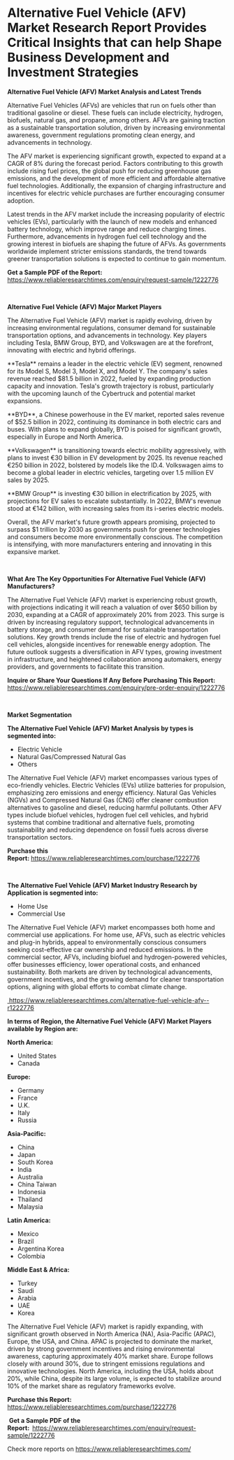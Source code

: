 <p><h1>Alternative Fuel Vehicle (AFV) Market Research Report Provides Critical Insights that can help Shape Business Development and Investment Strategies</h1></p><p><strong>Alternative Fuel Vehicle (AFV) Market Analysis and Latest Trends</strong></p>
<p><p>Alternative Fuel Vehicles (AFVs) are vehicles that run on fuels other than traditional gasoline or diesel. These fuels can include electricity, hydrogen, biofuels, natural gas, and propane, among others. AFVs are gaining traction as a sustainable transportation solution, driven by increasing environmental awareness, government regulations promoting clean energy, and advancements in technology.</p><p>The AFV market is experiencing significant growth, expected to expand at a CAGR of 8% during the forecast period. Factors contributing to this growth include rising fuel prices, the global push for reducing greenhouse gas emissions, and the development of more efficient and affordable alternative fuel technologies. Additionally, the expansion of charging infrastructure and incentives for electric vehicle purchases are further encouraging consumer adoption.</p><p>Latest trends in the AFV market include the increasing popularity of electric vehicles (EVs), particularly with the launch of new models and enhanced battery technology, which improve range and reduce charging times. Furthermore, advancements in hydrogen fuel cell technology and the growing interest in biofuels are shaping the future of AFVs. As governments worldwide implement stricter emissions standards, the trend towards greener transportation solutions is expected to continue to gain momentum.</p></p>
<p><strong>Get a Sample PDF of the Report:&nbsp;</strong> <a href="https://www.reliableresearchtimes.com/enquiry/request-sample/1222776?utm_campaign=3290&utm_medium=2&utm_source=Github&utm_content=ia&utm_term=31032025&utm_id=alternative-fuel-vehicle-afv">https://www.reliableresearchtimes.com/enquiry/request-sample/1222776</a></p>
<p>&nbsp;</p>
<p><strong>Alternative Fuel Vehicle (AFV) Major Market Players</strong></p>
<p><p>The Alternative Fuel Vehicle (AFV) market is rapidly evolving, driven by increasing environmental regulations, consumer demand for sustainable transportation options, and advancements in technology. Key players including Tesla, BMW Group, BYD, and Volkswagen are at the forefront, innovating with electric and hybrid offerings.</p><p>**Tesla** remains a leader in the electric vehicle (EV) segment, renowned for its Model S, Model 3, Model X, and Model Y. The company's sales revenue reached $81.5 billion in 2022, fueled by expanding production capacity and innovation. Tesla's growth trajectory is robust, particularly with the upcoming launch of the Cybertruck and potential market expansions.</p><p>**BYD**, a Chinese powerhouse in the EV market, reported sales revenue of $52.5 billion in 2022, continuing its dominance in both electric cars and buses. With plans to expand globally, BYD is poised for significant growth, especially in Europe and North America.</p><p>**Volkswagen** is transitioning towards electric mobility aggressively, with plans to invest €30 billion in EV development by 2025. Its revenue reached €250 billion in 2022, bolstered by models like the ID.4. Volkswagen aims to become a global leader in electric vehicles, targeting over 1.5 million EV sales by 2025.</p><p>**BMW Group** is investing €30 billion in electrification by 2025, with projections for EV sales to escalate substantially. In 2022, BMW's revenue stood at €142 billion, with increasing sales from its i-series electric models.</p><p>Overall, the AFV market's future growth appears promising, projected to surpass $1 trillion by 2030 as governments push for greener technologies and consumers become more environmentally conscious. The competition is intensifying, with more manufacturers entering and innovating in this expansive market.</p></p>
<p>&nbsp;</p>
<p><strong>What Are The Key Opportunities For Alternative Fuel Vehicle (AFV) Manufacturers?</strong></p>
<p><p>The Alternative Fuel Vehicle (AFV) market is experiencing robust growth, with projections indicating it will reach a valuation of over $650 billion by 2030, expanding at a CAGR of approximately 20% from 2023. This surge is driven by increasing regulatory support, technological advancements in battery storage, and consumer demand for sustainable transportation solutions. Key growth trends include the rise of electric and hydrogen fuel cell vehicles, alongside incentives for renewable energy adoption. The future outlook suggests a diversification in AFV types, growing investment in infrastructure, and heightened collaboration among automakers, energy providers, and governments to facilitate this transition.</p></p>
<p><strong>Inquire or Share Your Questions If Any Before Purchasing This Report:</strong> <a href="https://www.reliableresearchtimes.com/enquiry/pre-order-enquiry/1222776?utm_campaign=3290&utm_medium=2&utm_source=Github&utm_content=ia&utm_term=31032025&utm_id=alternative-fuel-vehicle-afv">https://www.reliableresearchtimes.com/enquiry/pre-order-enquiry/1222776</a></p>
<p>&nbsp;</p>
<p><strong>Market Segmentation</strong></p>
<p><strong>The Alternative Fuel Vehicle (AFV) Market Analysis by types is segmented into:</strong></p>
<p><ul><li>Electric Vehicle</li><li>Natural Gas/Compressed Natural Gas</li><li>Others</li></ul></p>
<p><p>The Alternative Fuel Vehicle (AFV) market encompasses various types of eco-friendly vehicles. Electric Vehicles (EVs) utilize batteries for propulsion, emphasizing zero emissions and energy efficiency. Natural Gas Vehicles (NGVs) and Compressed Natural Gas (CNG) offer cleaner combustion alternatives to gasoline and diesel, reducing harmful pollutants. Other AFV types include biofuel vehicles, hydrogen fuel cell vehicles, and hybrid systems that combine traditional and alternative fuels, promoting sustainability and reducing dependence on fossil fuels across diverse transportation sectors.</p></p>
<p><strong>Purchase this Report:&nbsp;</strong><a href="https://www.reliableresearchtimes.com/purchase/1222776?utm_campaign=3290&utm_medium=2&utm_source=Github&utm_content=ia&utm_term=31032025&utm_id=alternative-fuel-vehicle-afv">https://www.reliableresearchtimes.com/purchase/1222776</a></p>
<p>&nbsp;</p>
<p><strong>The Alternative Fuel Vehicle (AFV) Market Industry Research by Application is segmented into:</strong></p>
<p><ul><li>Home Use</li><li>Commercial Use</li></ul></p>
<p><p>The Alternative Fuel Vehicle (AFV) market encompasses both home and commercial use applications. For home use, AFVs, such as electric vehicles and plug-in hybrids, appeal to environmentally conscious consumers seeking cost-effective car ownership and reduced emissions. In the commercial sector, AFVs, including biofuel and hydrogen-powered vehicles, offer businesses efficiency, lower operational costs, and enhanced sustainability. Both markets are driven by technological advancements, government incentives, and the growing demand for cleaner transportation options, aligning with global efforts to combat climate change.</p></p>
<p><a href="https://www.reliableresearchtimes.com/alternative-fuel-vehicle-afv--r1222776?utm_campaign=3290&utm_medium=2&utm_source=Github&utm_content=ia&utm_term=31032025&utm_id=alternative-fuel-vehicle-afv">&nbsp;https://www.reliableresearchtimes.com/alternative-fuel-vehicle-afv--r1222776</a></p>
<p><strong>In terms of Region, the Alternative Fuel Vehicle (AFV) Market Players available by Region are:</strong></p>
<p>
    <p> <strong> North America: </strong>
        <ul>
            <li>United States</li>
            <li>Canada</li>
        </ul>
        </p> 
    <p> <strong> Europe: </strong>
        <ul>
            <li>Germany</li>
            <li>France</li>
            <li>U.K.</li>
            <li>Italy</li>
            <li>Russia</li>
        </ul>
        </p> 
    <p> <strong> Asia-Pacific: </strong>
        <ul>
            <li>China</li>
            <li>Japan</li>
            <li>South Korea</li>
            <li>India</li>
            <li>Australia</li>
            <li>China Taiwan</li>
            <li>Indonesia</li>
            <li>Thailand</li>
            <li>Malaysia</li>
        </ul>
        </p> 
    <p> <strong> Latin America: </strong>
        <ul>
            <li>Mexico</li>
            <li>Brazil</li>
            <li>Argentina Korea</li>
            <li>Colombia</li>
        </ul>
        </p> 
    <p> <strong> Middle East & Africa: </strong>
        <ul>
            <li>Turkey</li>
            <li>Saudi</li>
            <li>Arabia</li>
            <li>UAE</li>
            <li>Korea</li>
        </ul>
    </p>
    </p>
<p><p>The Alternative Fuel Vehicle (AFV) market is rapidly expanding, with significant growth observed in North America (NA), Asia-Pacific (APAC), Europe, the USA, and China. APAC is projected to dominate the market, driven by strong government incentives and rising environmental awareness, capturing approximately 40% market share. Europe follows closely with around 30%, due to stringent emissions regulations and innovative technologies. North America, including the USA, holds about 20%, while China, despite its large volume, is expected to stabilize around 10% of the market share as regulatory frameworks evolve.</p></p>
<p><strong>Purchase this Report: </strong><a href="https://www.reliableresearchtimes.com/purchase/1222776?utm_campaign=3290&utm_medium=2&utm_source=Github&utm_content=ia&utm_term=31032025&utm_id=alternative-fuel-vehicle-afv">https://www.reliableresearchtimes.com/purchase/1222776</a></p>
<p>&nbsp;<strong>Get a Sample PDF of the Report:&nbsp;&nbsp;</strong><a href="https://www.reliableresearchtimes.com/enquiry/request-sample/1222776?utm_campaign=3290&utm_medium=2&utm_source=Github&utm_content=ia&utm_term=31032025&utm_id=alternative-fuel-vehicle-afv">https://www.reliableresearchtimes.com/enquiry/request-sample/1222776</a></p>
<p><strong></strong></p>
<p>Check more reports on <a href="https://www.reliableresearchtimes.com/?utm_campaign=3290&utm_medium=2&utm_source=Github&utm_content=ia&utm_term=31032025&utm_id=alternative-fuel-vehicle-afv">https://www.reliableresearchtimes.com/</a></p>